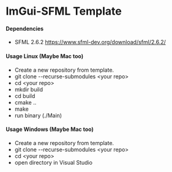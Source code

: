 # ImGui-SFML Template
#### Dependencies
- SFML 2.6.2 https://www.sfml-dev.org/download/sfml/2.6.2/

#### Usage Linux (Maybe Mac too)
- Create a new repository from template.
- git clone --recurse-submodules \<your repo\>
- cd \<your repo\>
- mkdir build
- cd build
- cmake ..
- make
- run binary (./Main)

#### Usage Windows (Maybe Mac too)
- Create a new repository from template.
- git clone --recurse-submodules \<your repo\>
- cd \<your repo\>
- open directory in Visual Studio
